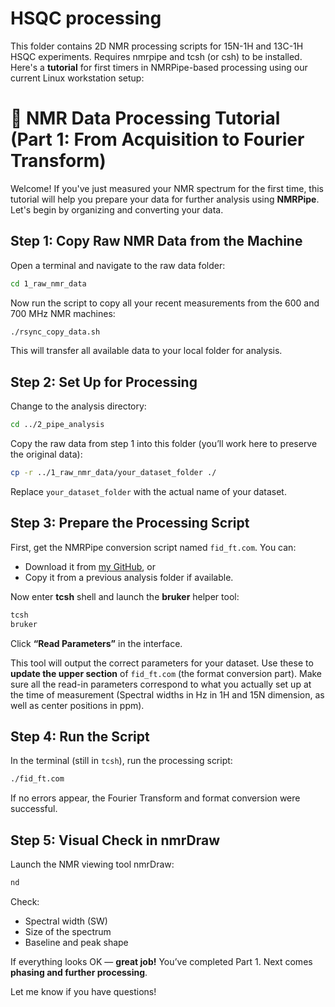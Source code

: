# HSQC processing
This folder contains 2D NMR processing scripts for 15N-1H and 13C-1H HSQC experiments. Requires nmrpipe and tcsh (or csh) to be installed.
Here's a **tutorial** for first timers in NMRPipe-based processing using our current Linux workstation setup:

# 🧪 NMR Data Processing Tutorial (Part 1: From Acquisition to Fourier Transform)

Welcome! If you've just measured your NMR spectrum for the first time, this tutorial will help you prepare your data for further analysis using **NMRPipe**. Let's begin by organizing and converting your data.

## Step 1: Copy Raw NMR Data from the Machine

Open a terminal and navigate to the raw data folder:

```bash
cd 1_raw_nmr_data
```

Now run the script to copy all your recent measurements from the 600 and 700 MHz NMR machines:

```bash
./rsync_copy_data.sh
```

This will transfer all available data to your local folder for analysis.

## Step 2: Set Up for Processing

Change to the analysis directory:

```bash
cd ../2_pipe_analysis
```

Copy the raw data from step 1 into this folder (you’ll work here to preserve the original data):

```bash
cp -r ../1_raw_nmr_data/your_dataset_folder ./
```

Replace `your_dataset_folder` with the actual name of your dataset.

## Step 3: Prepare the Processing Script

First, get the NMRPipe conversion script named `fid_ft.com`. You can:

* Download it from [my GitHub]([https://github.com/yurayura-nmr/nmrpipe-scripts/blob/main/hsqc/fidft_nhsqc.com]), or
* Copy it from a previous analysis folder if available.

Now enter **tcsh** shell and launch the **bruker** helper tool:

```bash
tcsh
bruker
```

Click **“Read Parameters”** in the interface.

This tool will output the correct parameters for your dataset. Use these to **update the upper section** of `fid_ft.com` (the format conversion part).
Make sure all the read-in parameters correspond to what you actually set up at the time of measurement (Spectral widths in Hz in 1H and 15N dimension, as well as center positions in ppm).

## Step 4: Run the Script

In the terminal (still in `tcsh`), run the processing script:

```bash
./fid_ft.com
```

If no errors appear, the Fourier Transform and format conversion were successful.

## Step 5: Visual Check in nmrDraw

Launch the NMR viewing tool nmrDraw:

```bash
nd
```

Check:

* Spectral width (SW)
* Size of the spectrum
* Baseline and peak shape

If everything looks OK — **great job!** You’ve completed Part 1. Next comes **phasing and further processing**.

Let me know if you have questions!
